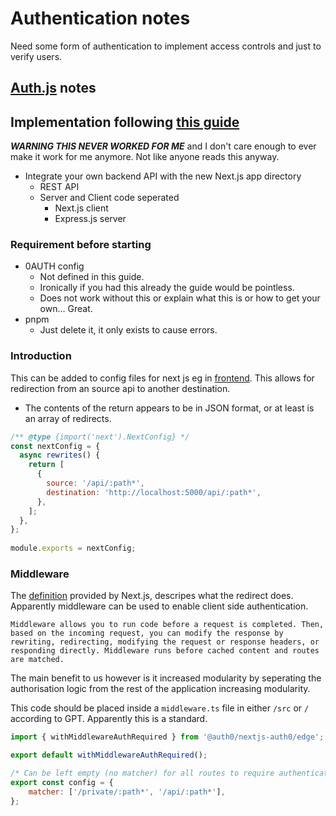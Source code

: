 # Authentication notes
Need some form of authentication to implement access controls and just to verify users.

## [Auth.js](https://authjs.dev/) notes

## Implementation following [this guide](https://benjamin-chavez.com/blog/integrating-next.js-with-express.js-using-auth0-for-authentication)
***WARNING THIS NEVER WORKED FOR ME*** and I don't care enough to ever make it work for me anymore. Not like anyone reads this anyway.
- Integrate your own backend API with the new Next.js app directory
  - REST API
  - Server and Client code seperated
    - Next.js client
    - Express.js server

### Requirement before starting
- 0AUTH config
  - Not defined in this guide.
  - Ironically if you had this already the guide would be pointless.
  - Does not work without this or explain what this is or how to get your own... Great.
- pnpm 
  - Just delete it, it only exists to cause errors.


### Introduction
This can be added to config files for next js eg in [frontend](https://github.com/NevadaComp4050/VivaMQ/blob/main/frontend/next.config.mjs). This allows for redirection from an source api to another destination.
- The contents of the return appears to be in JSON format, or at least is an array of redirects.
```js
/** @type {import('next').NextConfig} */
const nextConfig = {
  async rewrites() {
    return [
      {
        source: '/api/:path*',
        destination: 'http://localhost:5000/api/:path*',
      },
    ];
  },
};
 
module.exports = nextConfig;
```

### Middleware
The [definition](https://nextjs.org/docs/app/building-your-application/routing/middleware) provided by Next.js, descripes what the redirect does. Apparently middleware can be used to enable client side authentication.
```
Middleware allows you to run code before a request is completed. Then, based on the incoming request, you can modify the response by rewriting, redirecting, modifying the request or response headers, or responding directly. Middleware runs before cached content and routes are matched.
```
The main benefit to us however is it increased modularity by seperating the authorisation logic from the rest of the application increasing modularity.

This code should be placed inside a `middleware.ts` file in either `/src` or  ` / ` according to GPT. Apparently this is a standard.
```js
import { withMiddlewareAuthRequired } from '@auth0/nextjs-auth0/edge';

export default withMiddlewareAuthRequired();

/* Can be left empty (no matcher) for all routes to require authentication */
export const config = {
    matcher: ['/private/:path*', '/api/:path*'],
};
```

